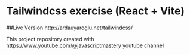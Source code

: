 # Tailwindcss exercise (React + Vite)

##Live Version http://ardauyaroglu.net/tailwindcss/

This project repository created with https://www.youtube.com/@javascriptmastery youtube channel
